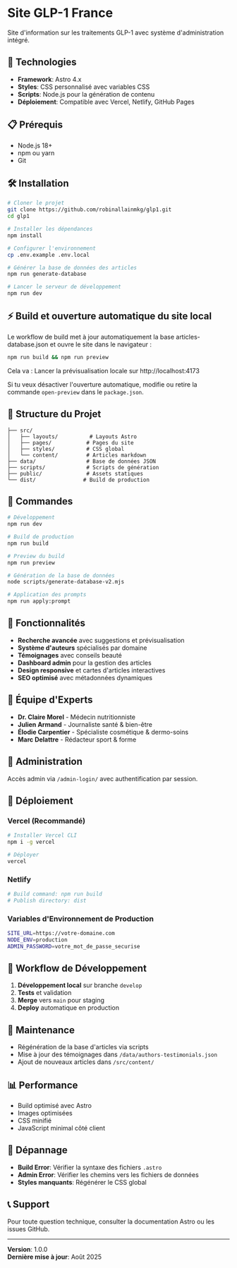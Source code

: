 # Site GLP-1 France

Site d'information sur les traitements GLP-1 avec système d'administration intégré.

## 🚀 Technologies

- **Framework**: Astro 4.x
- **Styles**: CSS personnalisé avec variables CSS
- **Scripts**: Node.js pour la génération de contenu
- **Déploiement**: Compatible avec Vercel, Netlify, GitHub Pages

## 📋 Prérequis

- Node.js 18+ 
- npm ou yarn
- Git

## 🛠️ Installation

```bash
# Cloner le projet
git clone https://github.com/robinallainmkg/glp1.git
cd glp1

# Installer les dépendances
npm install

# Configurer l'environnement
cp .env.example .env.local

# Générer la base de données des articles
npm run generate-database

# Lancer le serveur de développement
npm run dev
```

## ⚡️ Build et ouverture automatique du site local

Le workflow de build met à jour automatiquement la base articles-database.json et ouvre le site dans le navigateur :

```bash
npm run build && npm run preview
```

Cela va :
Lancer la prévisualisation locale sur http://localhost:4173

Si tu veux désactiver l'ouverture automatique, modifie ou retire la commande `open-preview` dans le `package.json`.
## 📂 Structure du Projet

```
├── src/
│   ├── layouts/          # Layouts Astro
│   ├── pages/           # Pages du site
│   ├── styles/          # CSS global
│   └── content/         # Articles markdown
├── data/                # Base de données JSON
├── scripts/             # Scripts de génération
├── public/              # Assets statiques
└── dist/               # Build de production
```

## 🔧 Commandes

```bash
# Développement
npm run dev

# Build de production
npm run build

# Preview du build
npm run preview

# Génération de la base de données
node scripts/generate-database-v2.mjs

# Application des prompts
npm run apply:prompt
```

## 🎨 Fonctionnalités

- **Recherche avancée** avec suggestions et prévisualisation
- **Système d'auteurs** spécialisés par domaine
- **Témoignages** avec conseils beauté
- **Dashboard admin** pour la gestion des articles
- **Design responsive** et cartes d'articles interactives
- **SEO optimisé** avec métadonnées dynamiques

## 👥 Équipe d'Experts

- **Dr. Claire Morel** - Médecin nutritionniste
- **Julien Armand** - Journaliste santé & bien-être  
- **Élodie Carpentier** - Spécialiste cosmétique & dermo-soins
- **Marc Delattre** - Rédacteur sport & forme

## 🔐 Administration

Accès admin via `/admin-login/` avec authentification par session.

## 🚀 Déploiement

### Vercel (Recommandé)

```bash
# Installer Vercel CLI
npm i -g vercel

# Déployer
vercel
```

### Netlify

```bash
# Build command: npm run build
# Publish directory: dist
```

### Variables d'Environnement de Production

```bash
SITE_URL=https://votre-domaine.com
NODE_ENV=production
ADMIN_PASSWORD=votre_mot_de_passe_securise
```

## 📝 Workflow de Développement

1. **Développement local** sur branche `develop`
2. **Tests** et validation 
3. **Merge** vers `main` pour staging
4. **Deploy** automatique en production

## 🔧 Maintenance

- Régénération de la base d'articles via scripts
- Mise à jour des témoignages dans `/data/authors-testimonials.json`
- Ajout de nouveaux articles dans `/src/content/`

## 📊 Performance

- Build optimisé avec Astro
- Images optimisées
- CSS minifié
- JavaScript minimal côté client

## 🐛 Dépannage

- **Build Error**: Vérifier la syntaxe des fichiers `.astro`
- **Admin Error**: Vérifier les chemins vers les fichiers de données
- **Styles manquants**: Régénérer le CSS global

## 📞 Support

Pour toute question technique, consulter la documentation Astro ou les issues GitHub.

---

**Version**: 1.0.0  
**Dernière mise à jour**: Août 2025